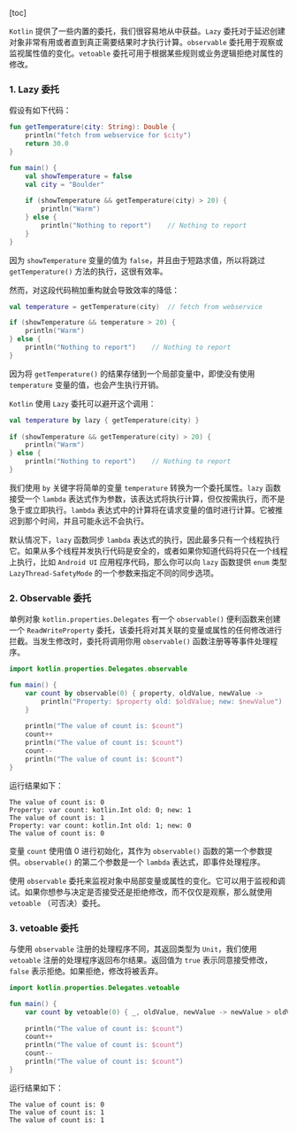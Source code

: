 [toc]

`Kotlin` 提供了一些内置的委托，我们很容易地从中获益。`Lazy` 委托对于延迟创建对象非常有用或者直到真正需要结果时才执行计算。`observable` 委托用于观察或监视属性值的变化。`vetoable` 委托可用于根据某些规则或业务逻辑拒绝对属性的修改。

### 1. Lazy 委托

假设有如下代码：

```kotlin
fun getTemperature(city: String): Double {
	println("fetch from webservice for $city")
	return 30.0
}

fun main() {
	val showTemperature = false
	val city = "Boulder"
	
	if (showTemperature && getTemperature(city) > 20) {
		println("Warm")
	} else {
		println("Nothing to report")	// Nothing to report
	}
}
```

因为 `showTemperature` 变量的值为 `false`，并且由于短路求值，所以将跳过 `getTemperature()` 方法的执行，这很有效率。

然而，对这段代码稍加重构就会导致效率的降低：

```kotlin
val temperature = getTemperature(city)	// fetch from webservice

if (showTemperature && temperature > 20) {
    println("Warm")
} else {
    println("Nothing to report")	// Nothing to report
}
```

因为将 `getTemperature()` 的结果存储到一个局部变量中，即使没有使用 `temperature` 变量的值，也会产生执行开销。

`Kotlin` 使用 `Lazy` 委托可以避开这个调用：

```kotlin
val temperature by lazy { getTemperature(city) }
	
if (showTemperature && getTemperature(city) > 20) {
    println("Warm")
} else {
    println("Nothing to report")	// Nothing to report
}
```

我们使用 `by` 关键字将简单的变量 `temperature` 转换为一个委托属性。`lazy` 函数接受一个 `lambda` 表达式作为参数，该表达式将执行计算，但仅按需执行，而不是急于或立即执行。`lambda` 表达式中的计算将在请求变量的值时进行计算。它被推迟到那个时间，并且可能永远不会执行。

默认情况下，`lazy` 函数同步 `lambda` 表达式的执行，因此最多只有一个线程执行它。如果从多个线程并发执行代码是安全的，或者如果你知道代码将只在一个线程上执行，比如 `Android UI` 应用程序代码，那么你可以向 `lazy` 函数提供 `enum` 类型` LazyThread-SafetyMode` 的一个参数来指定不同的同步选项。

### 2. Observable 委托

单例对象 `kotlin.properties.Delegates` 有一个 `observable()` 便利函数来创建一个 `ReadWriteProperty` 委托，该委托将对其关联的变量或属性的任何修改进行拦截。当发生修改时，委托将调用你用 `observable()` 函数注册等等事件处理程序。

```kotlin
import kotlin.properties.Delegates.observable

fun main() {
	var count by observable(0) { property, oldValue, newValue ->
		println("Property: $property old: $oldValue; new: $newValue")
	}
	
	println("The value of count is: $count")
	count++
	println("The value of count is: $count")
	count--
	println("The value of count is: $count")
}
```

运行结果如下：

```
The value of count is: 0
Property: var count: kotlin.Int old: 0; new: 1
The value of count is: 1
Property: var count: kotlin.Int old: 1; new: 0
The value of count is: 0
```

变量 `count` 使用值 0 进行初始化，其作为 `observable()` 函数的第一个参数提供。`observable()` 的第二个参数是一个 `lambda` 表达式，即事件处理程序。

使用 `observable` 委托来监视对象中局部变量或属性的变化。它可以用于监视和调试。如果你想参与决定是否接受还是拒绝修改，而不仅仅是观察，那么就使用 `vetoable` （可否决）委托。

### 3. vetoable 委托

与使用 `observable` 注册的处理程序不同，其返回类型为 `Unit`，我们使用 `vetoable` 注册的处理程序返回布尔结果。返回值为 `true` 表示同意接受修改，`false` 表示拒绝。如果拒绝，修改将被丢弃。

```kotlin
import kotlin.properties.Delegates.vetoable

fun main() {
	var count by vetoable(0) { _, oldValue, newValue -> newValue > oldValue }
	
	println("The value of count is: $count")
	count++
	println("The value of count is: $count")
	count--
	println("The value of count is: $count")
}
```

运行结果如下：

```
The value of count is: 0
The value of count is: 1
The value of count is: 1
```

